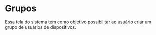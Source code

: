 # Grupos

Essa tela do sistema tem como objetivo possibilitar ao usuário criar um grupo de usuários de dispositivos.
